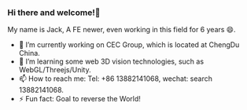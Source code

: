 ### Hi there and welcome!👋

My name is Jack, A FE newer, even working in this field for 6 years 😄.

- 🔭 I’m currently working on CEC Group, which is located at ChengDu China.
- 🌱 I’m learning some web 3D vision technologies, such as WebGL/Threejs/Unity.
- 📫 How to reach me: Tel: +86 13882141068, wechat: search 13882141068.
- ⚡ Fun fact: Goal to reverse the World!